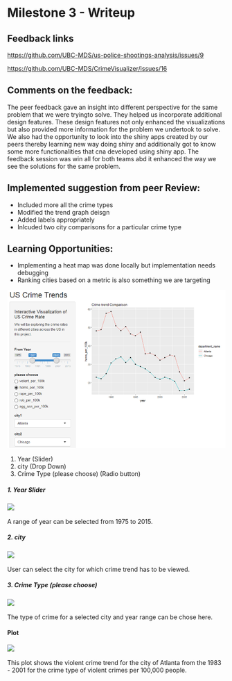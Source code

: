 # Milestone 3 - Writeup

## Feedback links

https://github.com/UBC-MDS/us-police-shootings-analysis/issues/9

https://github.com/UBC-MDS/CrimeVisualizer/issues/16


## Comments on the feedback:

The peer feedback gave an insight into different perspective for the same problem that we were tryingto solve. They helped us incorporate additional design features.
These design features not only enhanced the visualizations but also provided more information for the problem we undertook to solve.
We also had the opportunity to look into the shiny apps created by our peers thereby learning new way doing shiny and additionally got to
know some more functionalities that cna developed using shiny app. The feedback session was win all for both teams abd it enhanced the way we see the solutions for the same problem.

## Implemented suggestion from peer Review:

- Included more all the crime types
- Modified the trend graph deisgn
- Added labels appropriately
- Inlcuded two city comparisons for a particular crime type

## Learning Opportunities:
 - Implementing a heat map was done locally but implementation needs debugging
 - Ranking cities based on a metric is also something we are targeting

![](app_overview.png)

1. Year (Slider)
2. city (Drop Down)
3. Crime Type (please choose) (Radio button)

##### 1. Year Slider

![](year_slider.png)

A range of year can be selected from 1975 to 2015.

##### 2. city

![](city_dropdown.png)

User can select the city for which crime trend has to be viewed.

##### 3. Crime Type (please choose)

![](crime_type_radio.png)

The type of crime for a selected city and year range can be chose here.

#### Plot

![](crime_trend.png)

This plot shows the violent crime trend for the city of Atlanta from the 1983 - 2001 for the crime type of violent crimes per 100,000 people.



